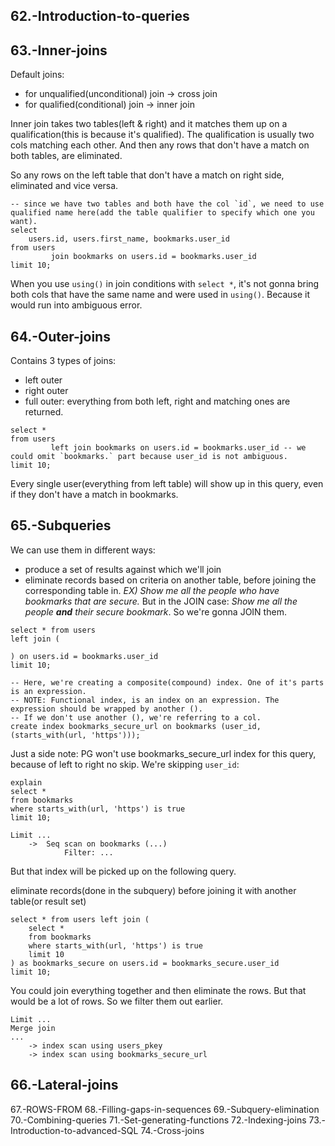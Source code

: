 ## 62.-Introduction-to-queries

## 63.-Inner-joins
Default joins:
- for unqualified(unconditional) join -> cross join 
- for qualified(conditional) join -> inner join 

Inner join takes two tables(left & right) and it matches them up on a qualification(this is because it's qualified). The qualification
is usually two cols matching each other. And then any rows that don't have a match on both tables, are eliminated.

So any rows on the left table that don't have a match on right side, eliminated and vice versa.

```postgresql
-- since we have two tables and both have the col `id`, we need to use qualified name here(add the table qualifier to specify which one you want).
select 
    users.id, users.first_name, bookmarks.user_id
from users
         join bookmarks on users.id = bookmarks.user_id
limit 10;
```

When you use `using()` in join conditions with `select *`, it's not gonna bring both cols that have the same name and were used in `using()`.
Because it would run into ambiguous error.

## 64.-Outer-joins
Contains 3 types of joins:
- left outer
- right outer
- full outer: everything from both left, right and matching ones are returned.

```postgresql
select *
from users
         left join bookmarks on users.id = bookmarks.user_id -- we could omit `bookmarks.` part because user_id is not ambiguous.
limit 10;
```
Every single user(everything from left table) will show up in this query, even if they don't have a match in bookmarks.

## 65.-Subqueries
We can use them in different ways:
- produce a set of results against which we'll join
- eliminate records based on criteria on another table, before joining the corresponding table in.
_EX) Show me all the people who have bookmarks that are secure._ But in the JOIN case: _Show me all the people **and** their secure bookmark_.
So we're gonna JOIN them.

```postgresql
select * from users
left join (
    
) on users.id = bookmarks.user_id
limit 10;

-- Here, we're creating a composite(compound) index. One of it's parts is an expression.
-- NOTE: Functional index, is an index on an expression. The expression should be wrapped by another ().
-- If we don't use another (), we're referring to a col.
create index bookmarks_secure_url on bookmarks (user_id, (starts_with(url, 'https')));
```

Just a side note: PG won't use bookmarks_secure_url index for this query, because of left to right no skip. We're skipping `user_id`:
```postgresql
explain
select *
from bookmarks
where starts_with(url, 'https') is true
limit 10;
```
```
Limit ...
    ->  Seq scan on bookmarks (...)
            Filter: ...
```

But that index will be picked up on the following query.

eliminate records(done in the subquery) before joining it with another table(or result set)
```postgresql
select * from users left join (
    select *
    from bookmarks
    where starts_with(url, 'https') is true
    limit 10
) as bookmarks_secure on users.id = bookmarks_secure.user_id
limit 10;
```
You could join everything together and then eliminate the rows. But that would be a lot of rows. So we filter them out earlier.

```
Limit ...
Merge join
...
    -> index scan using users_pkey
    -> index scan using bookmarks_secure_url
```

## 66.-Lateral-joins
67.-ROWS-FROM
68.-Filling-gaps-in-sequences
69.-Subquery-elimination
70.-Combining-queries
71.-Set-generating-functions
72.-Indexing-joins
73.-Introduction-to-advanced-SQL
74.-Cross-joins